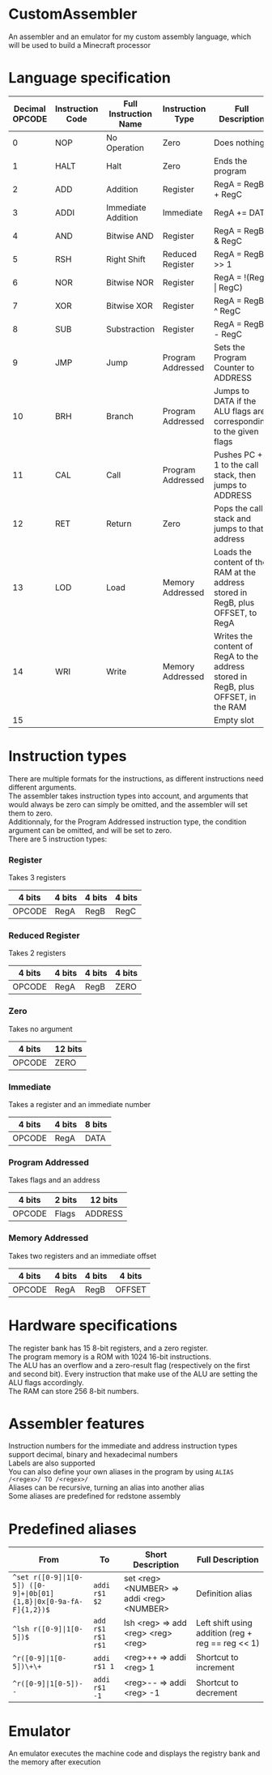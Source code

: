 # CustomAssembler
An assembler and an emulator for my custom assembly language, which will be used to build a Minecraft processor  

# Language specification

| Decimal OPCODE | Instruction Code | Full Instruction Name | Instruction Type  | Full Description                                                                  |
|----------------|------------------|-----------------------|-------------------|-----------------------------------------------------------------------------------|
| 0              | NOP              | No Operation          | Zero              | Does nothing                                                                      |
| 1              | HALT             | Halt                  | Zero              | Ends the program                                                                  |
| 2              | ADD              | Addition              | Register          | RegA = RegB + RegC                                                                |
| 3              | ADDI             | Immediate Addition    | Immediate         | RegA += DATA                                                                      |
| 4              | AND              | Bitwise AND           | Register          | RegA = RegB & RegC                                                                |
| 5              | RSH              | Right Shift           | Reduced Register  | RegA = RegB >> 1                                                                  |
| 6              | NOR              | Bitwise NOR           | Register          | RegA = !(RegB \| RegC)                                                            |
| 7              | XOR              | Bitwise XOR           | Register          | RegA = RegB ^ RegC                                                                |
| 8              | SUB              | Substraction          | Register          | RegA = RegB - RegC                                                                |
| 9              | JMP              | Jump                  | Program Addressed | Sets the Program Counter to ADDRESS                                               |
| 10             | BRH              | Branch                | Program Addressed | Jumps to DATA if the ALU flags are corresponding to the given flags               |
| 11             | CAL              | Call                  | Program Addressed | Pushes PC + 1 to the call stack, then jumps to ADDRESS                            |
| 12             | RET              | Return                | Zero              | Pops the call stack and jumps to that address                                     |
| 13             | LOD              | Load                  | Memory Addressed  | Loads the content of the RAM at the address stored in RegB, plus OFFSET, to RegA  |
| 14             | WRI              | Write                 | Memory Addressed  | Writes the content of RegA to the address stored in RegB, plus OFFSET, in the RAM |
| 15             |                  |                       |                   | Empty slot                                                                        |

# Instruction types

There are multiple formats for the instructions, as different instructions need different arguments.  
The assembler takes instruction types into account, and arguments that would always be zero can simply be omitted, and the assembler will set them to zero.  
Additionnaly, for the Program Addressed instruction type, the condition argument can be omitted, and will be set to zero.  
There are 5 instruction types:  

### Register
Takes 3 registers

| 4 bits | 4 bits | 4 bits | 4 bits |
|--------|--------|--------|--------|
| OPCODE | RegA   | RegB   | RegC   |

### Reduced Register
Takes 2 registers

| 4 bits | 4 bits | 4 bits | 4 bits |
|--------|--------|--------|--------|
| OPCODE | RegA   | RegB   | ZERO   |

### Zero
Takes no argument

| 4 bits | 12 bits |
|--------|---------|
| OPCODE | ZERO    |

### Immediate
Takes a register and an immediate number

| 4 bits | 4 bits | 8 bits |
|--------|--------|--------|
| OPCODE | RegA   | DATA   |

### Program Addressed
Takes flags and an address

| 4 bits | 2 bits | 12 bits |
|--------|--------|---------|
| OPCODE | Flags  | ADDRESS |

### Memory Addressed
Takes two registers and an immediate offset

| 4 bits | 4 bits | 4 bits | 4 bits |
|--------|--------|--------|--------|
| OPCODE | RegA   | RegB   | OFFSET |


# Hardware specifications

The register bank has 15 8-bit registers, and a zero register.  
The program memory is a ROM with 1024 16-bit instructions.  
The ALU has an overflow and a zero-result flag (respectively on the first and second bit). Every instruction that make use of the ALU are setting the ALU flags accordingly.  
The RAM can store 256 8-bit numbers.  

# Assembler features
Instruction numbers for the immediate and address instruction types support decimal, binary and hexadecimal numbers  
Labels are also supported  
You can also define your own aliases in the program by using `ALIAS /<regex>/ TO /<regex>/`  
Aliases can be recursive, turning an alias into another alias  
Some aliases are predefined for redstone assembly  

# Predefined aliases

| From                                                               | To                | Short Description                             | Full Description                                  |
|--------------------------------------------------------------------|-------------------|-----------------------------------------------|---------------------------------------------------|
| `^set r([0-9]\|1[0-5]) ([0-9]+\|0b[01]{1,8}\|0x[0-9a-fA-F]{1,2})$` | `addi r$1 $2`     | set \<reg> \<NUMBER> => addi \<reg> \<NUMBER> | Definition alias                                  |
| `^lsh r([0-9]\|1[0-5])$`                                           | `add r$1 r$1 r$1` | lsh \<reg> => add \<reg> \<reg> \<reg>        | Left shift using addition (reg + reg == reg << 1) |
| `^r([0-9]\|1[0-5])\+\+`                                            | `addi r$1 1`      | \<reg>++ => addi \<reg> 1                     | Shortcut to increment                             |
| `^r([0-9]\|1[0-5])--`                                              | `addi r$1 -1`     | \<reg>-- => addi \<reg> -1                    | Shortcut to decrement                             |

# Emulator

An emulator executes the machine code and displays the registry bank and the memory after execution  
